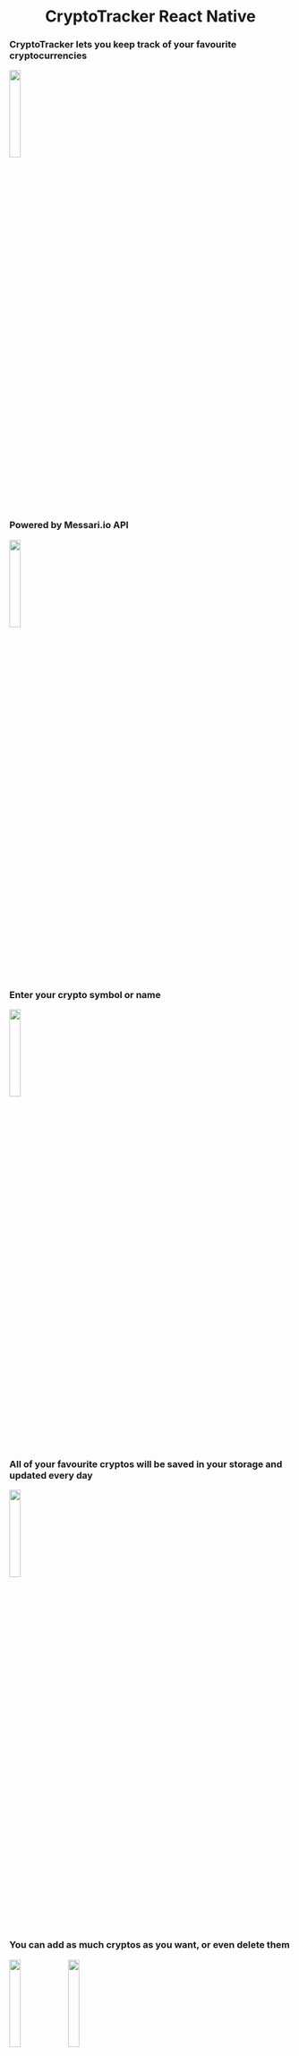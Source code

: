 <h1 align="center">CryptoTracker React Native</h1>

<h3 >CryptoTracker lets you keep track of your favourite cryptocurrencies</h3>
<img src="https://user-images.githubusercontent.com/110988660/232053082-05baade7-4964-4a1f-8a58-d6bf62df3fc4.png" style="width:20%;height:auto">

<h3 >Powered by Messari.io API</h3>
<img src="https://user-images.githubusercontent.com/110988660/232053093-2a2a93a3-874a-4c06-8391-ac0419b1572a.png" style="width:20%;height:auto;">

<h3 >Enter your crypto symbol or name</h3>
<img src="https://user-images.githubusercontent.com/110988660/232053105-cf653307-f978-488a-b8a6-a23f3cb6369a.png" style="width:20%;height:auto;">

<h3 >All of your favourite cryptos will be saved in your storage and updated every day</h3>
<img src="https://user-images.githubusercontent.com/110988660/232053122-35a6f905-705a-49ea-8e2b-102fc61f796c.png" style="width:20%;height:auto;">

<h3 >You can add as much cryptos as you want, or even delete them</h3>
<img src="https://user-images.githubusercontent.com/110988660/232056632-d84955f6-0cb0-48a9-8fd2-034fd7b2c115.png" style="width:20%;height:auto;">
<img src="https://user-images.githubusercontent.com/110988660/232056696-5577425f-1aa1-4e69-9ff1-0c1a9fae1f4c.png" style="width:20%;height:auto;">
